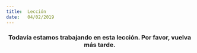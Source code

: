 ```yaml
---
title:  Lección
date:   04/02/2019
---
```


### <center>Todavía estamos trabajando en esta lección. Por favor, vuelva más tarde.</center>
